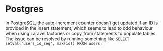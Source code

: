 # Postgres

In PostgreSQL, the auto-increment counter doesn’t get updated if an ID is provided in the insert statement, which seems to lead to odd behaviour when using Laravel factories or copy from statements to populate tables. The issue can be resolved by running something like `SELECT setval('users_id_seq', max(id)) FROM users;`
